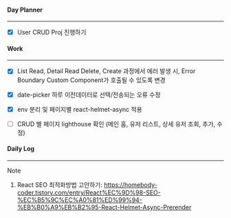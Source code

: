 
#### Day Planner
---
- [x] User CRUD Proj 진행하기


#### Work
---
- [x] List Read, Detail Read Delete, Create 과정에서 에러 발생 시, Error Boundary Custom Component가 호출될 수 있도록 변경
- [x] date-picker 하루 이전데이터로 선택/전송되는 오류 수정
- [x] env 분리 및 페이지별 react-helmet-async 적용
- [ ] CRUD 별 페이지 lighthouse 확인 (메인 홈, 유저 리스트, 상세 유저 조회, 추가, 수정)


#### Daily Log
---
> [!note]
> 1. React SEO 최적화방법 고안하기: https://homebody-coder.tistory.com/entry/React%EC%9D%98-SEO-%EC%B5%9C%EC%A0%81%ED%99%94-%EB%B0%A9%EB%B2%95-React-Helmet-Async-Prerender

